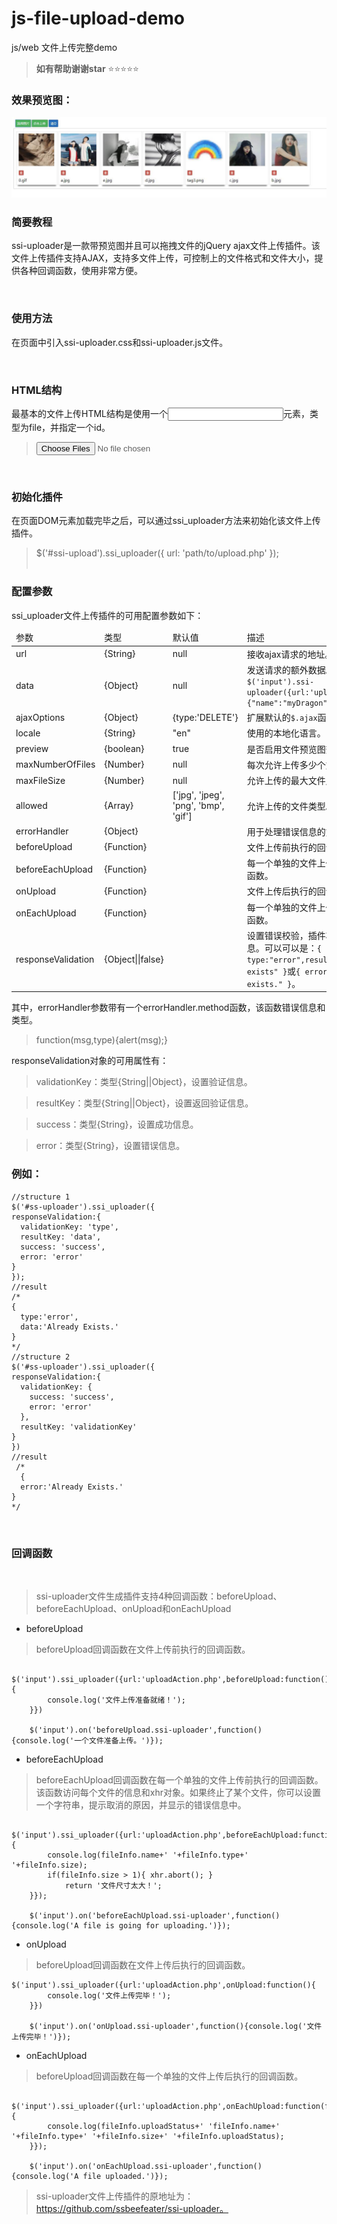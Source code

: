 # js-file-upload-demo
js/web  文件上传完整demo
 
> **如有帮助谢谢star**   :star::star::star::star::star: 
 
 
### 效果预览图：
 
 <img src="show/1.jpg" >
 
 
### 简要教程
 
ssi-uploader是一款带预览图并且可以拖拽文件的jQuery ajax文件上传插件。该文件上传插件支持AJAX，支持多文件上传，可控制上的文件格式和文件大小，提供各种回调函数，使用非常方便。

 
### 使用方法
 
在页面中引入ssi-uploader.css和ssi-uploader.js文件。
 
> <link rel="stylesheet" href="path/to/ssi-uploader.css">

> <script src="path/to/ssi-uploader.js"></script>  

 
### HTML结构

最基本的文件上传HTML结构是使用一个<input>元素，类型为file，并指定一个id。

> <input type="file" multiple id="ssi-upload"/>
 
###  初始化插件

在页面DOM元素加载完毕之后，可以通过ssi_uploader方法来初始化该文件上传插件。

> $('#ssi-upload').ssi_uploader({
    url: 'path/to/upload.php'
});   
 
### 配置参数
 
 ssi_uploader文件上传插件的可用配置参数如下：
 
<table>
    <thead>
      <tr>
        <td>参数</td>
        <td>类型</td>
        <td>默认值</td>
        <td>描述</td>
      </tr>
    </thead>
    <tbody>
      <tr>
        <td>url</td>
        <td>{String}</td>
        <td>null</td>
        <td>接收ajax请求的地址。必须填写。</td>
      </tr>
      <tr>
        <td>data</td>
        <td>{Object}</td>
        <td>null</td>
        <td>发送请求的额外数据。例如<code>$('input').ssi-uploader({url:'upload.php',data:{"name":"myDragon"}})</code></td>
      </tr>
      <tr>
        <td>ajaxOptions</td>
        <td>{Object}</td>
        <td>{type:'DELETE'}</td>
        <td>扩展默认的<code>$.ajax</code>函数的选项。</td>
      </tr>
      <tr>
        <td>locale</td>
        <td>{String}</td>
        <td>"en"</td>
        <td>使用的本地化语言。</td>
      </tr>
      <tr>
        <td>preview</td>
        <td>{boolean}</td>
        <td>true</td>
        <td>是否启用文件预览图效果。</td>
      </tr>
      <tr>
        <td>maxNumberOfFiles</td>
        <td>{Number}</td>
        <td>null</td>
        <td>每次允许上传多少个文件。</td>
      </tr>
      <tr>
        <td>maxFileSize</td>
        <td>{Number}</td>
        <td>null</td>
        <td>允许上传的最大文件尺寸。</td>
      </tr>
      <tr>
        <td>allowed</td>
        <td>{Array}</td>
        <td>['jpg', 'jpeg', 'png', 'bmp', 'gif']</td>
        <td>允许上传的文件类型。</td>
      </tr>
      <tr>
        <td>errorHandler</td>
        <td>{Object}</td>
        <td></td>
        <td>用于处理错误信息的方法。</td>
      </tr>
      <tr>
        <td>beforeUpload</td>
        <td>{Function}</td>
        <td></td>
        <td>文件上传前执行的回调函数。</td>
      </tr>
      <tr>
        <td>beforeEachUpload</td>
        <td>{Function}</td>
        <td></td>
        <td>每一个单独的文件上传前执行的回调函数。</td>
      </tr>
      <tr>
        <td>onUpload</td>
        <td>{Function}</td>
        <td></td>
        <td>文件上传后执行的回调函数。</td>
      </tr>
      <tr>
        <td>onEachUpload</td>
        <td>{Function}</td>
        <td></td>
        <td>每一个单独的文件上传后执行的回调函数。</td>
      </tr>
      <tr>
        <td>responseValidation</td>
        <td>{Object||false}</td>
        <td></td>
        <td>设置错误校验，插件将显示设置的信息。可以可以是：<code>{ type:"error",result:"Already exists" }</code>或<code>{ error:"Already exists." }</code>。</td>
      </tr>
    </tbody>
  </table>
  
其中，errorHandler参数带有一个errorHandler.method函数，该函数错误信息和类型。
  
 > function(msg,type){alert(msg);}  
  
responseValidation对象的可用属性有：

> validationKey：类型{String||Object}，设置验证信息。

> resultKey：类型{String||Object}，设置返回验证信息。

> success：类型{String}，设置成功信息。

> error：类型{String}，设置错误信息。
 
### 例如：


    //structure 1 
    $('#ss-uploader').ssi_uploader({ 
    responseValidation:{   
      validationKey: 'type',    
      resultKey: 'data',      
      success: 'success',     
      error: 'error'      
    }
    }); 
    //result
    /*   
    {    
      type:'error',      
      data:'Already Exists.'      
    } 
    */ 
    //structure 2  
    $('#ss-uploader').ssi_uploader({  
    responseValidation:{    
      validationKey: {           
        success: 'success',        
        error: 'error'               
      },      
      resultKey: 'validationKey'
    }
    })
    //result
     /*
      {
      error:'Already Exists.'      
    } 
    */
 
### 回调函数
 
> ssi-uploader文件生成插件支持4种回调函数：beforeUpload、beforeEachUpload、onUpload和onEachUpload


 - beforeUpload

> beforeUpload回调函数在文件上传前执行的回调函数。

        $('input').ssi_uploader({url:'uploadAction.php',beforeUpload:function(){
            console.log('文件上传准备就绪！');
        }})

        $('input').on('beforeUpload.ssi-uploader',function(){console.log('一个文件准备上传。')});
  - beforeEachUpload

> beforeEachUpload回调函数在每一个单独的文件上传前执行的回调函数。该函数访问每个文件的信息和xhr对象。如果终止了某个文件，你可以设置一个字符串，提示取消的原因，并显示的错误信息中。

        $('input').ssi_uploader({url:'uploadAction.php',beforeEachUpload:function(fileInfo,xhr){
            console.log(fileInfo.name+' '+fileInfo.type+' '+fileInfo.size);
            if(fileInfo.size > 1){ xhr.abort(); }
                return '文件尺寸太大！';
        }});

        $('input').on('beforeEachUpload.ssi-uploader',function(){console.log('A file is going for uploading.')});
 - onUpload

> beforeUpload回调函数在文件上传后执行的回调函数。

    $('input').ssi_uploader({url:'uploadAction.php',onUpload:function(){
            console.log('文件上传完毕！');
        }})

        $('input').on('onUpload.ssi-uploader',function(){console.log('文件上传完毕！')});
 - onEachUpload

> beforeUpload回调函数在每一个单独的文件上传后执行的回调函数。

        $('input').ssi_uploader({url:'uploadAction.php',onEachUpload:function(fileInfo){
            console.log(fileInfo.uploadStatus+' 'fileInfo.name+' '+fileInfo.type+' '+fileInfo.size+' '+fileInfo.uploadStatus);
        }});

        $('input').on('onEachUpload.ssi-uploader',function(){console.log('A file uploaded.')});  





> ssi-uploader文件上传插件的原地址为：https://github.com/ssbeefeater/ssi-uploader。




